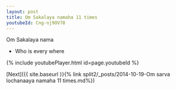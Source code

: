 ```yaml
---
layout: post
title: Om Sakalaya namaha 11 times
youtubeId: Cng-nj9OV78
---
```

 
 
Om Sakalaya nama 
 
 -  Who is every where 
 
  
 
  
 
 
 
 
 
 


{% include youtubePlayer.html id=page.youtubeId %}
 
[Next]({{ site.baseurl }}{% link  split2/_posts/2014-10-19-Om sarva lochanaaya namaha 11 times.md%})
 
